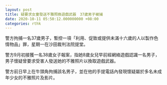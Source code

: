 ```yaml
---
layout: post
title: 疑要求女童發送不雅照換遊戲武器　37歲男子被捕
date: 2020-10-11 05:50:12.000000000 +08:00
categories: rthk
---
```


警方拘捕一名37歲男子，暫控一項「利用、促致或提供未滿十六歲的人以製作色情物品」罪，星期一在沙田裁判法院提堂。

警方9月初接獲一名38歲女子報案，指她8歲女兒早前經網絡遊戲認識一名男子，男子懷疑曾要求受害人發送她的不雅照片以換取遊戲武器。

警方前日早上在牛頭角拘捕該名男子，並在他的手提電話內發現懷疑屬於多名未成年少女的不雅照片及影片。
